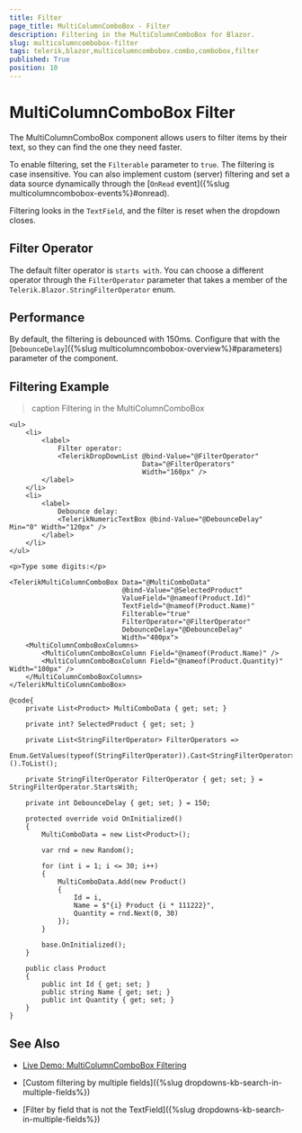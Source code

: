 ```yaml
---
title: Filter
page_title: MultiColumnComboBox - Filter
description: Filtering in the MultiColumnComboBox for Blazor.
slug: multicolumncombobox-filter
tags: telerik,blazor,multicolumncombobox.combo,combobox,filter
published: True
position: 10
---
```


# MultiColumnComboBox Filter

The MultiColumnComboBox component allows users to filter items by their text, so they can find the one they need faster.

To enable filtering, set the `Filterable` parameter to `true`. The filtering is case insensitive. You can also implement custom (server) filtering and set a data source dynamically through the [`OnRead` event]({%slug multicolumncombobox-events%}#onread).

Filtering looks in the `TextField`, and the filter is reset when the dropdown closes.

## Filter Operator

The default filter operator is `starts with`. You can choose a different operator through the `FilterOperator` parameter that takes a member of the `Telerik.Blazor.StringFilterOperator` enum.

## Performance

By default, the filtering is debounced with 150ms. Configure that with the [`DebounceDelay`]({%slug multicolumncombobox-overview%}#parameters) parameter of the component.

## Filtering Example

>caption Filtering in the MultiColumnComboBox

````CSHTML
<ul>
    <li>
        <label>
            Filter operator:
            <TelerikDropDownList @bind-Value="@FilterOperator"
                                 Data="@FilterOperators"
                                 Width="160px" />
        </label>
    </li>
    <li>
        <label>
            Debounce delay:
            <TelerikNumericTextBox @bind-Value="@DebounceDelay" Min="0" Width="120px" />
        </label>
    </li>
</ul>

<p>Type some digits:</p>

<TelerikMultiColumnComboBox Data="@MultiComboData"
                            @bind-Value="@SelectedProduct"
                            ValueField="@nameof(Product.Id)"
                            TextField="@nameof(Product.Name)"
                            Filterable="true"
                            FilterOperator="@FilterOperator"
                            DebounceDelay="@DebounceDelay"
                            Width="400px">
    <MultiColumnComboBoxColumns>
        <MultiColumnComboBoxColumn Field="@nameof(Product.Name)" />
        <MultiColumnComboBoxColumn Field="@nameof(Product.Quantity)" Width="100px" />
    </MultiColumnComboBoxColumns>
</TelerikMultiColumnComboBox>

@code{
    private List<Product> MultiComboData { get; set; }

    private int? SelectedProduct { get; set; }

    private List<StringFilterOperator> FilterOperators =>
        Enum.GetValues(typeof(StringFilterOperator)).Cast<StringFilterOperator>().ToList();

    private StringFilterOperator FilterOperator { get; set; } = StringFilterOperator.StartsWith;

    private int DebounceDelay { get; set; } = 150;

    protected override void OnInitialized()
    {
        MultiComboData = new List<Product>();

        var rnd = new Random();

        for (int i = 1; i <= 30; i++)
        {
            MultiComboData.Add(new Product()
            {
                Id = i,
                Name = $"{i} Product {i * 111222}",
                Quantity = rnd.Next(0, 30)
            });
        }

        base.OnInitialized();
    }

    public class Product
    {
        public int Id { get; set; }
        public string Name { get; set; }
        public int Quantity { get; set; }
    }
}
````


## See Also

* [Live Demo: MultiColumnComboBox Filtering](https://demos.telerik.com/blazor-ui/multicolumncombobox/filtering)

* [Custom filtering by multiple fields]({%slug dropdowns-kb-search-in-multiple-fields%})

* [Filter by field that is not the TextField]({%slug dropdowns-kb-search-in-multiple-fields%})